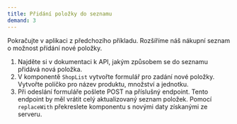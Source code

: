 ```yaml
---
title: Přidání položky do seznamu
demand: 3
---
```


Pokračujte v aplikaci z předchozího příkladu. Rozšíříme náš nákupní seznam o možnost přídání nové položky.

1. Najděte si v dokumentaci k API, jakým způsobem se do seznamu přidává nová položka.
1. V komponentě `ShopList` vytvořte formulář pro zadání nové položky. Vytvořte políčko pro název produktu, množství a jednotku.
1. Při odeslání formuláře pošlete POST na příslušný endpoint. Tento endpoint by měl vrátit celý aktualizovaný seznam položek. Pomocí `replaceWith` překreslete komponentu s novými daty získanými ze serveru.
